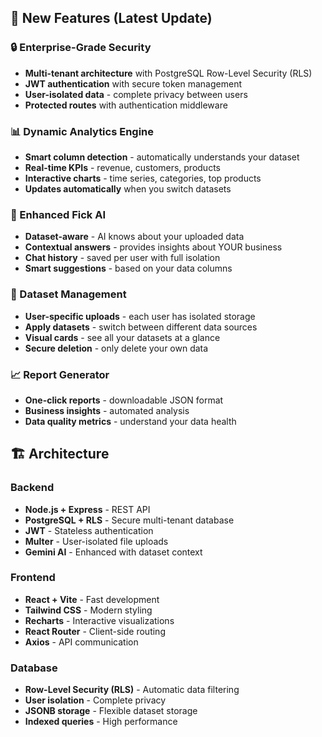 ﻿## 🎯 New Features (Latest Update)

### 🔒 Enterprise-Grade Security
- **Multi-tenant architecture** with PostgreSQL Row-Level Security (RLS)
- **JWT authentication** with secure token management
- **User-isolated data** - complete privacy between users
- **Protected routes** with authentication middleware

### 📊 Dynamic Analytics Engine
- **Smart column detection** - automatically understands your dataset
- **Real-time KPIs** - revenue, customers, products
- **Interactive charts** - time series, categories, top products
- **Updates automatically** when you switch datasets

### 🤖 Enhanced Fick AI
- **Dataset-aware** - AI knows about your uploaded data
- **Contextual answers** - provides insights about YOUR business
- **Chat history** - saved per user with full isolation
- **Smart suggestions** - based on your data columns

### 📁 Dataset Management
- **User-specific uploads** - each user has isolated storage
- **Apply datasets** - switch between different data sources
- **Visual cards** - see all your datasets at a glance
- **Secure deletion** - only delete your own data

### 📈 Report Generator
- **One-click reports** - downloadable JSON format
- **Business insights** - automated analysis
- **Data quality metrics** - understand your data health

## 🏗️ Architecture

### Backend
- **Node.js + Express** - REST API
- **PostgreSQL + RLS** - Secure multi-tenant database
- **JWT** - Stateless authentication
- **Multer** - User-isolated file uploads
- **Gemini AI** - Enhanced with dataset context

### Frontend
- **React + Vite** - Fast development
- **Tailwind CSS** - Modern styling
- **Recharts** - Interactive visualizations
- **React Router** - Client-side routing
- **Axios** - API communication

### Database
- **Row-Level Security (RLS)** - Automatic data filtering
- **User isolation** - Complete privacy
- **JSONB storage** - Flexible dataset storage
- **Indexed queries** - High performance
